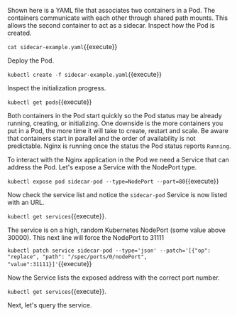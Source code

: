 Shown here is a YAML file that associates two containers in a Pod. The containers communicate with each other through shared path mounts. This allows the second container to act as a sidecar. Inspect how the Pod is created.

`cat sidecar-example.yaml`{{execute}}

Deploy the Pod.

`kubectl create -f sidecar-example.yaml`{{execute}}

Inspect the initialization progress.

`kubectl get pods`{{execute}}

Both containers in the Pod start quickly so the Pod status may be already running, creating, or initializing. One downside is the more containers you put in a Pod, the more time it will take to create, restart and scale. Be aware that containers start in parallel and the order of availability is not predictable. Nginx is running once the status the Pod status reports `Running`.

To interact with the Nginx application in the Pod we need a Service that can address the Pod. Let's expose a Service with the NodePort type.

`kubectl expose pod sidecar-pod --type=NodePort --port=80`{{execute}}

Now check the service list and notice the `sidecar-pod` Service is now listed with an URL.

`kubectl get services`{{execute}}.

The service is on a high, random Kubernetes NodePort (some value above 30000). This next line will force the NodePort to 31111

`kubectl patch service sidecar-pod --type='json' --patch='[{"op": "replace", "path": "/spec/ports/0/nodePort", "value":31111}]'`{{execute}}

Now the Service lists the exposed address with the correct port number.

`kubectl get services`{{execute}}.

Next, let's query the service.
